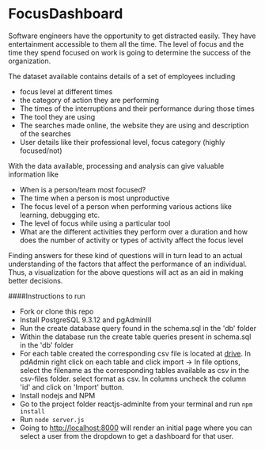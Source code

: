 # FocusDashboard

Software engineers have the opportunity to get distracted easily. They have entertainment accessible to them all the time. The level of focus and the time they spend focused on work is going to determine the success of the organization.

The dataset available contains details of a set of employees including
- focus level at different times
- the category of action they are performing
- The times of the interruptions and their performance during those times
- The tool they are using
- The searches made online, the website they are using and description of the searches
- User details like their professional level, focus category (highly focused/not)

With the data available, processing and analysis can give valuable information like
- When is a person/team most focused?
- The time when a person is most unproductive
- The focus level of a person when performing various actions like learning, debugging etc.
- The level of focus while using a particular tool
- What are the different activities they perform over a duration and how does the number of activity or types of activity affect the focus level

Finding answers for these kind of questions will in turn lead to an actual understanding of the factors that affect the performance of an individual. Thus, a visualization for the above questions will act as an aid in making better decisions.

####Instructions to run
- Fork or clone this repo
- Install PostgreSQL 9.3.12 and pgAdminIII
- Run the create database query found in the schema.sql in the 'db' folder
- Within the database run the create table queries present in schema.sql in the 'db' folder
- For each table created the corresponding csv file is located at [drive](https://drive.google.com/open?id=0BwSv3c2aQOYRelBSdmNCZ1p4VGs). In pdAdmin right click on each table and click import -> In file options, select the filename as the corresponding tables available as csv in the csv-files folder. select format as csv. In columns uncheck the column 'id' and click on 'Import' button. 
- Install nodejs and NPM
- Go to the project folder reactjs-adminlte from your terminal and run `npm install`
- Run `node server.js`
- Going to [http://localhost:8000](http://localhost:8000) will render an initial page where you can select a user from the dropdown to get a dashboard for that user.
